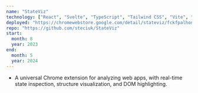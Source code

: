 ```yaml
---
name: "StateViz"
technology: ["React", "Svelte", "TypeScript", "Tailwind CSS", "Vite", "Vitest", "Chrome Extensions"]
deployed: "https://chromewebstore.google.com/detail/stateviz/fckfpalhoncacipdeapifooaljchalin"
repo: "https://github.com/steciuk/StateViz"
start:
  month: 8
  year: 2023
end:
  month: 5
  year: 2024
---
```

- A universal Chrome extension for analyzing web apps, with real-time state inspection, structure visualization, and DOM highlighting. 